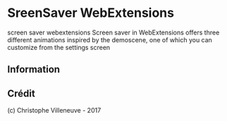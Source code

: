 # SreenSaver WebExtensions
screen saver webextensions
Screen saver in WebExtensions offers three different animations inspired by the demoscene, one of which you can customize from the settings screen



## Information


## Crédit
(c) Christophe Villeneuve - 2017



